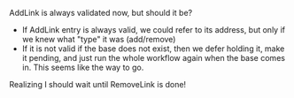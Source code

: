 AddLink is always validated now, but should it be?
- If AddLink entry is always valid, we could refer to its address, but only if we knew what "type" it was (add/remove)
- If it is not valid if the base does not exist, then we defer holding it, make it pending, and just run the whole workflow again when the base comes in. This seems like the way to go. 

Realizing I should wait until RemoveLink is done!
